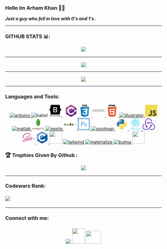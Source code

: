 ### Hello Im **Arham Khan** :man_scientist:	
***Just a guy who fell in love with 0's and 1's .***	
<hr>
<h3>GITHUB STATS 📊:</h3>
<p align="center" display="inline-block"><img src="https://arhamkhan.vercel.app/api?username=arhmAli&show_icons=true&theme=dracula" height="160" /> 
<hr>
<p align="center" display="inline-block"><img align="center" src="https://streak-stats-1.vercel.app?user=arhmAli&theme=transparent&border_radius=26.2&locale=ur_PK&card_width=430"> 
<hr>
<p align="center">
<img align="center" src="https://arhamkhan.vercel.app/api/top-langs/?username=arhmAli&hide=jupyter%20notebook,html,css,scss,php,c%2B%2B&langs_count=6&theme=dracula&layout=compact" />
</p>
<hr>
<h3 align="left">Languages and Tools:</h3>
<p align="center"> <a href="https://www.arduino.cc/" target="_blank" rel="noreferrer"> <img src="https://cdn.worldvectorlogo.com/logos/arduino-1.svg" alt="arduino" width="40" height="40"/> </a> 
<a><img src="https://user-images.githubusercontent.com/110810048/212529777-9c113c2e-4877-4615-a891-465617f1556a.svg" alt="babel" width="40" height="40"/> </a> 
<a href="https://getbootstrap.com" target="_blank" rel="noreferrer"> <img src="https://raw.githubusercontent.com/devicons/devicon/master/icons/bootstrap/bootstrap-plain-wordmark.svg" alt="bootstrap" width="40" height="40"/> </a> &nbsp
<a href="https://www.w3schools.com/cs/" target="_blank" rel="noreferrer"> <img src="https://raw.githubusercontent.com/devicons/devicon/master/icons/csharp/csharp-original.svg" alt="csharp" width="40" height="40"/> </a> <a href="https://www.w3schools.com/css/" target="_blank" rel="noreferrer"> <img src="https://raw.githubusercontent.com/devicons/devicon/master/icons/css3/css3-original-wordmark.svg" alt="css3" width="40" height="40"/> </a> <a href="https://expressjs.com" target="_blank" rel="noreferrer"> <img src="https://raw.githubusercontent.com/devicons/devicon/master/icons/express/express-original-wordmark.svg" alt="express" width="40" height="40"/> </a> <a href="https://www.w3.org/html/" target="_blank" rel="noreferrer"> <img src="https://raw.githubusercontent.com/devicons/devicon/master/icons/html5/html5-original-wordmark.svg" alt="html5" width="40" height="40"/> </a> <a href="https://www.adobe.com/in/products/illustrator.html" target="_blank" rel="noreferrer"> <img src="https://www.vectorlogo.zone/logos/adobe_illustrator/adobe_illustrator-icon.svg" alt="illustrator" width="40" height="40"/> </a> <a href="https://developer.mozilla.org/en-US/docs/Web/JavaScript" target="_blank" rel="noreferrer"> <img src="https://raw.githubusercontent.com/devicons/devicon/master/icons/javascript/javascript-original.svg" alt="javascript" width="40" height="40"/> </a> <a href="https://www.mathworks.com/" target="_blank" rel="noreferrer"> <img src="https://upload.wikimedia.org/wikipedia/commons/2/21/Matlab_Logo.png" alt="matlab" width="40" height="40"/> </a> <a href="https://www.mongodb.com/" target="_blank" rel="noreferrer"> <img src="https://raw.githubusercontent.com/devicons/devicon/master/icons/mongodb/mongodb-original-wordmark.svg" alt="mongodb" width="40" height="40"/> </a> <a href="https://nextjs.org/" target="_blank" rel="noreferrer"> <img src="https://cdn.worldvectorlogo.com/logos/nextjs-2.svg" alt="nextjs" width="40" height="40"/> </a> <a href="https://nodejs.org" target="_blank" rel="noreferrer"> <img src="https://raw.githubusercontent.com/devicons/devicon/master/icons/nodejs/nodejs-original-wordmark.svg" alt="nodejs" width="40" height="40"/> </a> <a href="https://www.photoshop.com/en" target="_blank" rel="noreferrer"> <img src="https://raw.githubusercontent.com/devicons/devicon/master/icons/photoshop/photoshop-line.svg" alt="photoshop" width="40" height="40"/> </a> <a href="https://postman.com" target="_blank" rel="noreferrer"> <img src="https://www.vectorlogo.zone/logos/getpostman/getpostman-icon.svg" alt="postman" width="40" height="40"/> </a> <a href="https://www.python.org" target="_blank" rel="noreferrer"> <img src="https://raw.githubusercontent.com/devicons/devicon/master/icons/python/python-original.svg" alt="python" width="40" height="40"/> </a> <a href="https://reactjs.org/" target="_blank" rel="noreferrer"> <img src="https://raw.githubusercontent.com/devicons/devicon/master/icons/react/react-original-wordmark.svg" alt="react" width="40" height="40"/> </a> <a href="https://redux.js.org" target="_blank" rel="noreferrer"> <img src="https://raw.githubusercontent.com/devicons/devicon/master/icons/redux/redux-original.svg" alt="redux" width="40" height="40"/> </a> <a href="https://sass-lang.com" target="_blank" rel="noreferrer"> <img src="https://raw.githubusercontent.com/devicons/devicon/master/icons/sass/sass-original.svg" alt="sass" width="40" height="40"/> </a>
<a href="https://www.cprogramming.com/" target="_blank" rel="noreferrer"> <img src="https://raw.githubusercontent.com/devicons/devicon/master/icons/c/c-original.svg" alt="c" width="40" height="40"/> </a>
  <a><img src="https://user-images.githubusercontent.com/110810048/212529514-002fd52d-e00a-4540-8c60-0447de5bec5b.svg" width="40" height="40"/></a>
<a href="https://tailwindcss.com/" target="_blank" rel="noreferrer"> <img src="https://www.vectorlogo.zone/logos/tailwindcss/tailwindcss-icon.svg" alt="tailwind" width="40" height="40"/> </a>
<a href="https://materializecss.com/" target="_blank" rel="noreferrer"> <img src="https://raw.githubusercontent.com/prplx/svg-logos/5585531d45d294869c4eaab4d7cf2e9c167710a9/svg/materialize.svg" alt="materialize" width="40" height="40"/> </a>
<a href="https://bulma.io/" target="_blank" rel="noreferrer"> <img src="https://raw.githubusercontent.com/gilbarbara/logos/804dc257b59e144eaca5bc6ffd16949752c6f789/logos/bulma.svg" alt="bulma" width="40" height="40"/> </a>
<a><img src="https://user-images.githubusercontent.com/110810048/212529581-bedb2b0b-d164-4423-9d53-08f4ba698595.svg" width="40" height="40"/></a>
<h3>🏆 Trophies Given By Github :</h3>
<p align="center"><img src="https://github-profile-trophy.vercel.app/?username=arhmAli&theme=onedark"/>
<!-- <p align="center"><a href="https://github-profile-trophy-ruby-one.vercel.app/?username=ryo-ma&theme=onedark"><img src="https://github.com/ryo-ma/github-profile-trophy"/></a></p> -->
<hr>
<h3>Codewars Rank:<h3/>
  <p align="left"><img src="https://www.codewars.com/users/Arham%20Khan/badges/small"/></p>
  <hr>
  <h3>Connect with me: <h3/>
  <div align='center'>
    <a href="mailto:arhamkhank353@gmail.com"><img src="https://img.icons8.com/fluent/48/000000/gmail.png"/></a>
    <a href="https://www.linkedin.com/in/arhamal1/"><img src="https://cdn.jsdelivr.net/npm/simple-icons@3.0.0/icons/linkedin.svg" width="40" height="50"/></a>
    <a href="https://discord.gg/VBsAkhzs"><img src="https://img.shields.io/badge/-Discord-7289DA?style=flat-square&logo=discord&logoColor=white" width="50" height="42"/></a>
    </div>
